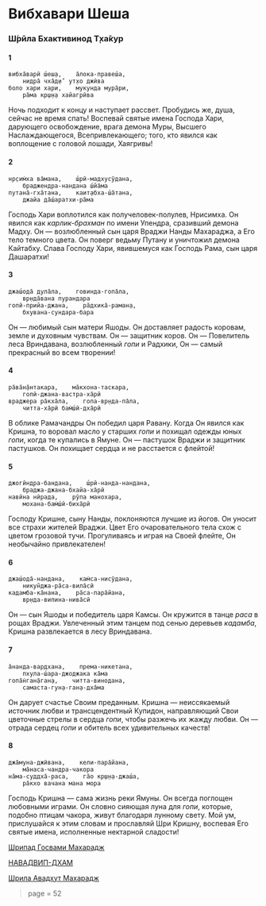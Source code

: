 # Вибхавари Шеша

### Ш́рӣла Бхактивинод Т̣ха̄кур

#### 1

    вибха̄варӣ ш́еш̣а,    а̄лока-правеш́а,
        нидра̄ чха̄д̣и’ ут̣хо джӣва
    боло хари хари,    мукунда мура̄ри,
        ра̄ма кр̣ш̣н̣а хайагрӣва

Ночь подходит к концу и наступает рассвет. Пробудись же, душа, сейчас не время спать! Воспевай святые имена Господа Хари, дарующего освобождение, врага демона Муры, Высшего Наслаждающегося, Всепривлекающего; того, кто явился как воплощение с головой лошади, Хаягривы!

#### 2

    нр̣сим̇ха ва̄мана,    ш́рӣ-мадхусӯдана,
        браджендра-нандана ш́йа̄ма
    путана̄-гха̄тана,    каит̣абха-ш́а̄тана,
        джайа да̄ш́аратхи-ра̄ма

Господь Хари воплотился как получеловек-полулев, Нрисимха. Он явился как *карлик-брахман* по имени Упендра, сразивший демона Мадху. Он — возлюбленный сын царя Враджи Нанды Махараджа, а Его тело темного цвета. Он поверг ведьму Путану и уничтожил демона Кайтабху. Слава Господу Хари, явившемуся как Господь Рама, сын царя Дашаратхи!

#### 3

    джаш́ода̄ дула̄ла,    говинда-гопа̄ла,
        вр̣нда̄вана пурандара
    гопӣ-прийа-джана,    ра̄дхика̄-раман̣а,
        бхувана-сундара-бара

Он — любимый сын матери Яшоды. Он доставляет радость коровам, земле и духовным чувствам. Он — защитник коров. Он — Повелитель леса Вриндавана, возлюбленный *гопи* и Радхики, Он — самый прекрасный во всем творении!

#### 4

    ра̄ва̄н̣а̄нтакара,    ма̄кхона-таскара,
        гопӣ-джана-вастра-ха̄рӣ
    враджера ра̄кха̄ла,    гопа-вр̣нда-па̄ла,
        читта-ха̄рӣ бам̇ш́ӣ-дха̄рӣ

В облике Рамачандры Он победил царя Равану. Когда Он явился как Кришна, то воровал масло у старших *гопи* и похищал одежды юных *гопи*, когда те купались в Ямуне. Он — пастушок Враджи и защитник пастушков. Он похищает сердца и не расстается с флейтой!

#### 5

    джогӣндра-бандана,    ш́рӣ-нанда-нандана,
        браджа-джана-бхайа-ха̄рӣ
    навӣна нӣрада,    рӯпа манохара,
        мохана-бам̇ш́ӣ-биха̄рӣ

Господу Кришне, сыну Нанды, поклоняются лучшие из йогов. Он уносит все страхи жителей Враджи. Цвет Его очаровательного тела схож с цветом грозовой тучи. Прогуливаясь и играя на Своей флейте, Он необычайно привлекателен!

#### 6

    джаш́ода̄-нандана,    кам̇са-нисӯдана,
        никун̃джа-ра̄са-вила̄сӣ
    кадамба-ка̄нана,    ра̄са-пара̄йана,
        вр̣нда-випина-нива̄сӣ

Он — сын Яшоды и победитель царя Камсы. Он кружится в танце *раса* в рощах Враджи. Увлеченный этим танцем под сенью деревьев *кадамба*, Кришна развлекается в лесу Вриндавана.

#### 7

    а̄нанда-вардхана,    према-никетана,
        пхула-ш́ара-джоджака ка̄ма
    гопа̄н̇ган̣а̄ган̣а,    читта-винодана,
        самаста-гун̣а-ган̣а-дха̄ма

Он дарует счастье Своим преданным. Кришна — неиссякаемый источник любви и трансцендентный Купидон, направляющий Свои цветочные стрелы в сердца *гопи*, чтобы разжечь их жажду любви. Он — отрада сердец *гопи* и обитель всех удивительных качеств!

#### 8

    джа̄муна-джӣвана,    кели-пара̄йана,
        ма̄наса-чандра-чакора
    на̄ма-суддха̄-раса,    га̄о кр̣ш̣н̣а-джаш́а,
        ра̄кхо вачана мана мора

Господь Кришна — сама жизнь реки Ямуны. Он всегда поглощен любовными играми. Он словно сияющая луна для *гопи*, которые, подобно птицам чакора, живут благодаря лунному свету. Мой ум, прислушайся к этим словам и прославляй Шри Кришну, воспевая Его святые имена, исполненные нектарной сладости!


[Шрипад Госвами Махарадж](https://soundcloud.com/bharatimaharaj/goswami-maharaj-vibhavari)

[НАВАДВИП-ДХАМ](https://soundcloud.com/bharatimaharaj/navadwip-scsm-vibhavari-sesa)

[Шрила Авадхут Махарадж](https://soundcloud.com/bharatimaharaj/avadxut-maxaradzh-vibxavari)

> page = 52